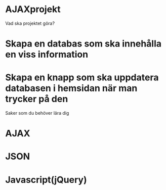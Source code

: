 # AJAXprojekt
Vad ska projektet göra?
#	Skapa en databas som ska innehålla en viss information
#	Skapa en knapp som ska uppdatera databasen i hemsidan när man trycker på den

Saker som du behöver lära dig
#	AJAX
#	JSON
#	Javascript(jQuery)
